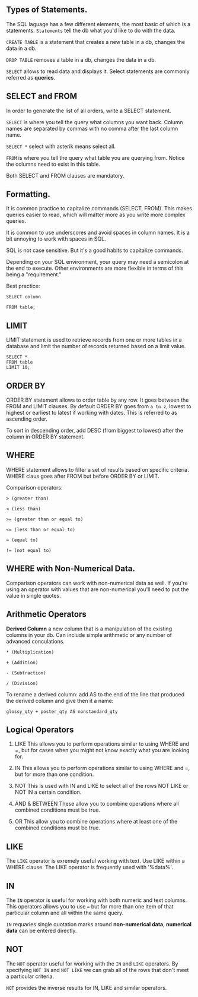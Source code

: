 ## Types of Statements.

The SQL laguage has a few different elements, the most basic of which is a statements. `Statements` tell the db what you'd like to do with the data. 

`CREATE TABLE` is a statement that creates a new table in a db, changes the data in a db.

`DROP TABLE` removes a table in a db, changes the data in a db.

`SELECT` allows to read data and displays it. Select statements are commonly referred as **queries**. 

## SELECT and FROM

In order to generate the list of all orders, write a SELECT statement. 

`SELECT` is where you tell the query what columns you want back. Column names are separated by commas with no comma after the last column name. 

`SELECT *` select with asterik means select all.

`FROM` is where you tell the query what table you are querying from. Notice the columns need to exist in this table.

Both SELECT and FROM clauses are mandatory.

## Formatting.

It is common practice to capitalize commands (SELECT, FROM). This makes queries easier to read, which will matter more as you write more complex queries.

It is common to use underscores and avoid spaces in column names. It is a bit annoying to work with spaces in SQL.

SQL is not case sensitive. But it's a good habits to capitalize commands. 

Depending on your SQL environment, your query may need a semicolon at the end to execute. Other environments are more flexible in terms of this being a "requirement." 

Best practice:

```
SELECT column

FROM table;
```

## LIMIT

LIMIT statement is used to retrieve records from one or more tables in a database and limit the number of records returned based on a limit value. 

```
SELECT *
FROM table
LIMIT 10;
```

## ORDER BY

ORDER BY statement allows to order table by any row. It goes between the FROM and LIMIT clauses. By default ORDER BY goes from `a to z`, lowest to highest or earliest to latest if working with dates. This is referred to as ascending order.

To sort in descending order, add DESC (from biggest to lowest) after the column in ORDER BY statement.

## WHERE

WHERE statement allows to filter a set of results based on specific criteria. WHERE claus goes after FROM but before ORDER BY or LIMIT.

Comparison operators:
```
> (greater than)

< (less than)

>= (greater than or equal to)

<= (less than or equal to)

= (equal to)

!= (not equal to)
```

## WHERE with Non-Numerical Data.

Comparison operators can work with non-numerical data as well. If you're using an operator with values that are non-numerical you'll need to put the value in single quotes.

## Arithmetic Operators

**Derived Column** a new column that is a manipulation of the existing columns in your db.
Can include simple arithmetic or any number of advanced conculations. 
```
* (Multiplication)

+ (Addition)

- (Subtraction)

/ (Division)
```

To rename a derived column: add AS to the end of the line that produced the derived column
and give  then it a name:

```
glossy_qty + poster_qty AS nonstandard_qty
```

## Logical Operators

1. LIKE
This allows you to perform operations similar to using WHERE and =, but for cases when you might not know exactly what you are looking for.

2. IN
This allows you to perform operations similar to using WHERE and =, but for more than one condition.

3. NOT
This is used with IN and LIKE to select all of the rows NOT LIKE or NOT IN a certain condition.

4. AND & BETWEEN
These allow you to combine operations where all combined conditions must be true.

5. OR
This allow you to combine operations where at least one of the combined conditions must be true.

## LIKE

The `LIKE` operator is exremely useful working with text. Use LIKE within a WHERE clause.
The LIKE operator is frequently used with '%data%'.

## IN

The `IN` operator is useful for working with both numeric and text columns. This operators allows you to use `=` but for more than one item
of that particular column and all within the same query.

`IN` requaries single quotation marks around **non-numerical data**, **numerical data** can be entered directly.

## NOT

The `NOT` operator useful for working with the `IN` and `LIKE` operators. By specifying `NOT IN` and `NOT LIKE` we can grab all of the rows
that don't meet a particular criteria.

`NOT` provides the inverse results for IN, LIKE and similar operators.